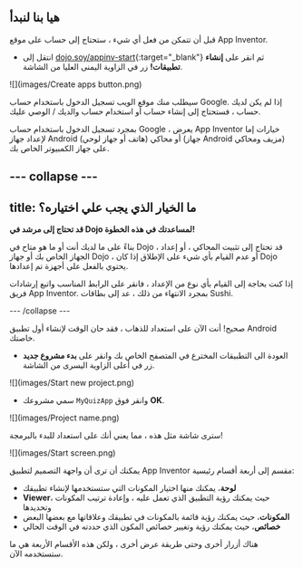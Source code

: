 ## هيا بنا لنبدأ

قبل أن تتمكن من فعل أي شيء ، ستحتاج إلى حساب على موقع App Inventor.

+ انتقل إلى [dojo.soy/appinv-start](http://dojo.soy/appinv-start){:target="_blank"} ثم انقر على **إنشاء تطبيقات!** زر في الزاوية اليمنى العليا من الشاشة.

![](images/Create apps button.png)

سيطلب منك موقع الويب تسجيل الدخول باستخدام حساب Google. إذا لم يكن لديك حساب ، فستحتاج إلى إنشاء حساب أو استخدام حساب والديك / الوصي عليك.

بمجرد تسجيل الدخول باستخدام حساب Google ، يعرض App Inventor خيارات إما لإعداد جهاز Android (هاتف أو جهاز لوحي) أو محاكي (جهاز Android مزيف ومحاكي) على جهاز الكمبيوتر الخاص بك.

--- collapse ---
---
title: ما الخيار الذي يجب علي اختياره؟
---

**قد تحتاج إلى مرشد في Dojo لمساعدتك في هذه الخطوة!**

بناءً على ما لديك أنت أو ما هو متاح في Dojo ، قد تحتاج إلى تثبيت المحاكي ، أو إعداد الجهاز الخاص بك أو جهاز Dojo ، أو عدم القيام بأي شيء على الإطلاق إذا كان Dojo يحتوي بالفعل على أجهزة تم إعدادها.

إذا كنت بحاجة إلى القيام بأي نوع من الإعداد ، فانقر على الرابط المناسب واتبع إرشادات فريق App Inventor. بمجرد الانتهاء من ذلك ، عد إلى بطاقات Sushi.

--- /collapse ---

صحيح! أنت الآن على استعداد للذهاب ، فقد حان الوقت لإنشاء أول تطبيق Android خاصتك.

+ العودة الى التطبيقات المخترع في المتصفح الخاص بك وانقر على **بدء مشروع جديد** زر في أعلى الزاوية اليسرى من الشاشة.

![](images/Start new project.png)

+ سمي مشروعك `MyQuizApp` وانقر فوق **OK**.

![](images/Project name.png)

سترى شاشة مثل هذه ، مما يعني أنك على استعداد للبدء بالبرمجة!

![](images/Start screen.png)

يمكنك أن ترى أن واجهة التصميم لتطبيق App Inventor مقسم إلى أربعة أقسام رئيسية:
 + **لوحة**، يمكنك منها اختيار المكونات التي ستستخدمها لإنشاء تطبيقك
 + **Viewer**، حيث يمكنك رؤية التطبيق الذي تعمل عليه ، وإعادة ترتيب المكونات وتحديدها
 + **المكونات**، حيث يمكنك رؤية قائمة بالمكونات في تطبيقك وعلاقاتها مع بعضها البعض
 + **خصائص**، حيث يمكنك رؤية وتغيير خصائص المكون الذي حددته في الوقت الحالي

هناك أزرار أخرى وحتى طريقة عرض أخرى ، ولكن هذه الأقسام الأربعة هي ما ستستخدمه الآن.

